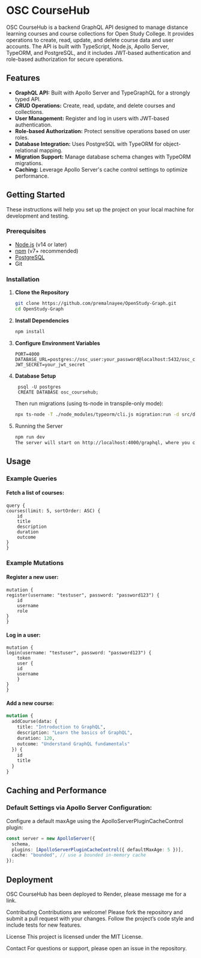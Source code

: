 # OSC CourseHub

OSC CourseHub is a backend GraphQL API designed to manage distance learning courses and course collections for Open Study College. It provides operations to create, read, update, and delete course data and user accounts. The API is built with TypeScript, Node.js, Apollo Server, TypeORM, and PostgreSQL, and it includes JWT-based authentication and role-based authorization for secure operations.

## Features

- **GraphQL API:** Built with Apollo Server and TypeGraphQL for a strongly typed API.
- **CRUD Operations:** Create, read, update, and delete courses and collections.
- **User Management:** Register and log in users with JWT-based authentication.
- **Role-based Authorization:** Protect sensitive operations based on user roles.
- **Database Integration:** Uses PostgreSQL with TypeORM for object-relational mapping.
- **Migration Support:** Manage database schema changes with TypeORM migrations.
- **Caching:** Leverage Apollo Server's cache control settings to optimize performance.

## Getting Started

These instructions will help you set up the project on your local machine for development and testing.

### Prerequisites

- [Node.js](https://nodejs.org/) (v14 or later)
- [npm](https://www.npmjs.com/) (v7+ recommended)
- [PostgreSQL](https://www.postgresql.org/)
- Git

### Installation

1. **Clone the Repository**

   ```bash
   git clone https://github.com/premalnayee/OpenStudy-Graph.git
   cd OpenStudy-Graph
2. **Install Dependencies**

    ```bash
    npm install
3. **Configure Environment Variables**

    ```env 
    PORT=4000
    DATABASE_URL=postgres://osc_user:your_password@localhost:5432/osc_coursehub
    JWT_SECRET=your_jwt_secret
4. **Database Setup**

        psql -U postgres
        CREATE DATABASE osc_coursehub;

    Then run migrations (using ts-node in transpile-only mode):

    ```bash
    npx ts-node -T ./node_modules/typeorm/cli.js migration:run -d src/data-source.ts
5. Running the Server

    ```bash
    npm run dev
    The server will start on http://localhost:4000/graphql, where you can use the GraphQL Playground to test queries and mutations.

## Usage
### Example Queries
#### Fetch a list of courses:
    query {
    courses(limit: 5, sortOrder: ASC) {
        id
        title
        description
        duration
        outcome
    }
    }

### Example Mutations
#### Register a new user:

    mutation {
    register(username: "testuser", password: "password123") {
        id
        username
        role
    }
    }

#### Log in a user:

    mutation {
    login(username: "testuser", password: "password123") {
        token
        user {
        id
        username
        }
    }
    }
#### Add a new course:

```graphql
mutation {
  addCourse(data: {
    title: "Introduction to GraphQL",
    description: "Learn the basics of GraphQL",
    duration: 120,
    outcome: "Understand GraphQL fundamentals"
  }) {
    id
    title
  }
}
```

## Caching and Performance
### Default Settings via Apollo Server Configuration:
Configure a default maxAge using the ApolloServerPluginCacheControl plugin:

```typescript
const server = new ApolloServer({
  schema,
  plugins: [ApolloServerPluginCacheControl({ defaultMaxAge: 5 })],
  cache: "bounded", // use a bounded in-memory cache
});
```

## Deployment
OSC CourseHub has been deployed to Render, please message me for a link.

Contributing
Contributions are welcome! Please fork the repository and submit a pull request with your changes. Follow the project’s code style and include tests for new features.

License
This project is licensed under the MIT License.

Contact
For questions or support, please open an issue in the repository.